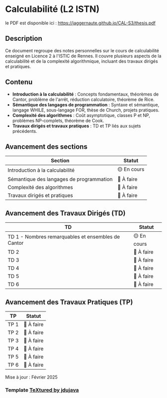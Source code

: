 # Calculabilité (L2 ISTN)

le PDF est disponible ici :
https://jaggernaute.github.io/CAL-S3/thesis.pdf

## Description
Ce document regroupe des notes personnelles sur le cours de calculabilité enseigné en Licence 2 à l'ISTIC de Rennes. Il couvre plusieurs aspects de la calculabilité et de la complexité algorithmique, incluant des travaux dirigés et pratiques.

## Contenu
- **Introduction à la calculabilité** : Concepts fondamentaux, théorèmes de Cantor, problème de l'arrêt, réduction calculatoire, théorème de Rice.
- **Sémantique des langages de programmation** : Syntaxe et sémantique, langage WHILE, sous-langage FOR, thèse de Church, projets pratiques.
- **Complexité des algorithmes** : Coût asymptotique, classes P et NP, problèmes NP-complets, théorème de Cook.
- **Travaux dirigés et travaux pratiques** : TD et TP liés aux sujets précédents.

## Avancement des sections
| Section | Statut |
|---------|--------|
| Introduction à la calculabilité | 🟡 En cours |
| Sémantique des langages de programmation | 🔴 À faire |
| Complexité des algorithmes | 🔴 À faire |
| Travaux dirigés et pratiques | 🔴 À faire |

## Avancement des Travaux Dirigés (TD)
| TD | Statut |
|----|--------|
| TD 1 - Nombres remarquables et ensembles de Cantor | 🟡 En cours |
| TD 2 | 🔴 À faire |
| TD 3 | 🔴 À faire |
| TD 4 | 🔴 À faire |
| TD 5 | 🔴 À faire |
| TD 6 | 🔴 À faire |

## Avancement des Travaux Pratiques (TP)
| TP | Statut |
|----|--------|
| TP 1 | 🔴 À faire |
| TP 2 | 🔴 À faire |
| TP 3 | 🔴 À faire |
| TP 4 | 🔴 À faire |
| TP 5 | 🔴 À faire |
| TP 6 | 🔴 À faire |

Mise à jour : Février 2025

### Template [TeXtured by jdujava](https://github.com/jdujava/TeXtured)

